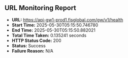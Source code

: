 ## URL Monitoring Report

- **URL:** https://api-gw1-prod1.fisglobal.com/gw/v1/health
- **Start Time:** 2025-05-30T05:15:50.746780
- **End Time:** 2025-05-30T05:15:50.882021
- **Total Time Taken:** 0.135241 seconds
- **HTTP Status Code:** 200
- **Status:** Success
- **Failure Reason:** N/A
